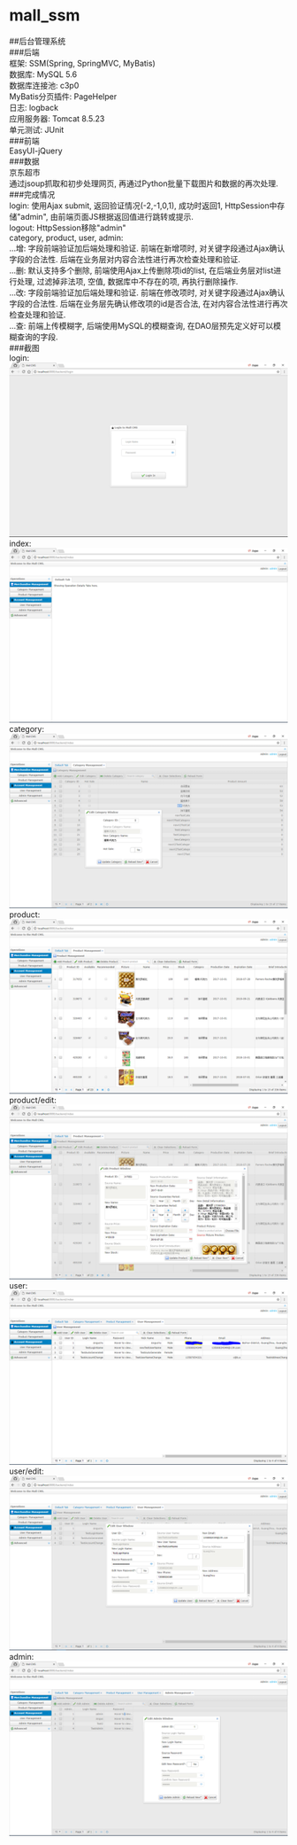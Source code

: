 # mall_ssm
##后台管理系统<br>
###后端<br>
框架: SSM(Spring, SpringMVC, MyBatis)<br>
数据库: MySQL 5.6<br>
数据库连接池: c3p0<br>
MyBatis分页插件: PageHelper<br>
日志: logback<br>
应用服务器: Tomcat 8.5.23<br>
单元测试: JUnit<br>
###前端<br>
EasyUI-jQuery<br>
###数据<br>
京东超市<br>
通过jsoup抓取和初步处理网页, 再通过Python批量下载图片和数据的再次处理.<br>
###完成情况<br>
login: 使用Ajax submit, 返回验证情况(-2,-1,0,1), 成功时返回1, HttpSession中存储"admin", 由前端页面JS根据返回值进行跳转或提示.<br>
logout: HttpSession移除"admin"<br>
category, product, user, admin: <br>
...增: 字段前端验证加后端处理和验证. 前端在新增项时, 对关键字段通过Ajax确认字段的合法性. 后端在业务层对内容合法性进行再次检查处理和验证.<br>
...删: 默认支持多个删除, 前端使用Ajax上传删除项id的list, 在后端业务层对list进行处理, 过滤掉非法项, 空值, 数据库中不存在的项, 再执行删除操作.<br>
...改: 字段前端验证加后端处理和验证. 前端在修改项时, 对关键字段通过Ajax确认字段的合法性. 后端在业务层先确认修改项的id是否合法, 在对内容合法性进行再次检查处理和验证.<br>
...查: 前端上传模糊字, 后端使用MySQL的模糊查询, 在DAO层预先定义好可以模糊查询的字段.<br>
###截图<br>
login:![image](https://raw.githubusercontent.com/AngusYu/mall_ssm/master/capture/backend/login.PNG)
index:![image](https://raw.githubusercontent.com/AngusYu/mall_ssm/master/capture/backend/index.PNG)
category:![image](https://raw.githubusercontent.com/AngusYu/mall_ssm/master/capture/backend/category.PNG)
product:![image](https://raw.githubusercontent.com/AngusYu/mall_ssm/master/capture/backend/product.PNG)
product/edit:![image](https://raw.githubusercontent.com/AngusYu/mall_ssm/master/capture/backend/product_edit.PNG)
user:![image](https://raw.githubusercontent.com/AngusYu/mall_ssm/master/capture/backend/user.PNG)
user/edit:![image](https://raw.githubusercontent.com/AngusYu/mall_ssm/master/capture/backend/user_edit.PNG)
admin:![image](https://raw.githubusercontent.com/AngusYu/mall_ssm/master/capture/backend/admin_edit.PNG)
